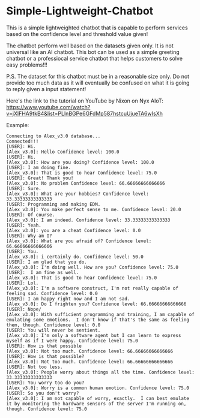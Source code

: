 # Simple-Lightweight-Chatbot
This is a simple lightweighted chatbot that is capable to perform services based on the confidence level and threshold value given!

The chatbot perform well based on the datasets given only. It is not universal like an AI chatbot. This bot can be used as a simple greeting chatbot or a professiocal service chatbot that helps customers to solve easy problems!!!

P.S. The dataset for this chatbot must be in a reasonable size only. Do not provide too much data as it will eventually be confused on what it is going to reply given a input statement!

Here's the link to the tutorial on YouTube by Nixon on Nyx AIoT:
https://www.youtube.com/watch?v=jXlFHA9tkB4&list=PLlnBGPe6GFdMp587hstcuUjueTA6wIsXh

Example:
```
Connecting to Alex_v3.0 database...
Connected!!!
[USER]: Hi.
[Alex_v3.0]: Hello Confidence level: 100.0
[USER]: Hi.
[Alex_v3.0]: How are you doing? Confidence level: 100.0
[USER]: I am doing fine.
[Alex_v3.0]: That is good to hear Confidence level: 75.0
[USER]: Great! Thank you!
[Alex_v3.0]: No problem Confidence level: 66.66666666666666
[USER]: Sure.
[Alex_v3.0]: What are your hobbies? Confidence level: 33.33333333333333
[USER]: Programming and making EDM.
[Alex_v3.0]: You make perfect sense to me. Confidence level: 20.0
[USER]: Of course.
[Alex_v3.0]: I am indeed. Confidence level: 33.33333333333333
[USER]: Yeah.
[Alex_v3.0]: you are a cheat Confidence level: 0.0
[USER]: Why am I?
[Alex_v3.0]: What are you afraid of? Confidence level: 66.66666666666666
[USER]: You.
[Alex_v3.0]: i certainly do. Confidence level: 50.0
[USER]: I am glad that you do.
[Alex_v3.0]: I'm doing well. How are you? Confidence level: 75.0
[USER]:  I am fine as well.
[Alex_v3.0]: That is good to hear Confidence level: 75.0
[USER]: Lol.
[Alex_v3.0]: I'm a software construct, I'm not really capable of feeling sad. Confidence level: 0.0
[USER]: I am happy right now and I am not sad.
[Alex_v3.0]: Do I frighten you? Confidence level: 66.66666666666666
[USER]: Nope/
[Alex_v3.0]: With sufficient programming and training, I am capable of emulating some emotions.  I don't know if that's the same as feeling them, though. Confidence level: 0.0
[USER]: You will never be sentient.
[Alex_v3.0]: I'm only a software agent but I can learn to express myself as if I were happy. Confidence level: 75.0
[USER]: How is that possible
[Alex_v3.0]: Not too much. Confidence level: 66.66666666666666
[USER]: How is that possible?
[Alex_v3.0]: Not too much. Confidence level: 66.66666666666666
[USER]: Not too less.
[Alex_v3.0]: People worry about things all the time. Confidence level: 33.33333333333333
[USER]: You worry too do you?
[Alex_v3.0]: Worry is a common human emotion. Confidence level: 75.0
[USER]: So you don't worry?
[Alex_v3.0]: I am not capable of worry, exactly.  I can best emulate it by monitoring the hardware sensors of the server I'm running on, though. Confidence level: 75.0
```
